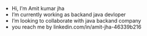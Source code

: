 -  Hi, I’m Amit kumar jha
-  I’m currently working as backand java devloper
-  I’m looking to collaborate with java backand company
-  you reach me by  linkedin.com/in/amit-jha-46339b216

<!---
amitjha1305/amitjha1305 is a ✨ special ✨ repository because its `README.md` (this file) appears on your GitHub profile.
You can click the Preview link to take a look at your changes.
--->
